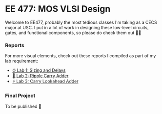 # EE 477: MOS VLSI Design

Welcome to EE477, probably the most tedious classes I'm taking as a CECS major at USC. I put in a lot of work in designing these low-level circuits, gates, and functional components, so please do check them out 🚀🚀

### Reports

For more visual elements, check out these reports I compiled as part of my lab requirement:

- [⏰ Lab 1: Sizing and Delays](https://ssusanto.notion.site/Sizing-and-Delays-00bba51156b9420c8f82e0fe690d5041?pvs=4)
- [🌊 Lab 2: Ripple Carry Adder](https://ssusanto.notion.site/Ripple-Carry-Adder-76218dde0c4d4a44acc1d34d32492e0a?pvs=4)
- [⚡️ Lab 3: Carry Lookahead Adder](https://ssusanto.notion.site/Carry-Lookahead-Adder-54d4ae7f874940e9a8d97e470a6b1e14?pvs=4)

### Final Project

To be published 👀
